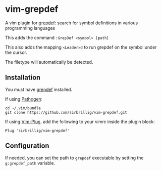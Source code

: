# vim-grepdef

A vim plugin for [grepdef](https://github.com/sirbrillig/grepdef): search for symbol definitions in various programming languages

This adds the command `:GrepDef <symbol> [path]`

This also adds the mapping `<Leader>d` to run grepdef on the symbol under the cursor.

The filetype will automatically be detected.

## Installation

You must have [grepdef](https://github.com/sirbrillig/grepdef) installed.

If using [Pathogen](https://github.com/tpope/vim-pathogen):

```
cd ~/.vim/bundle
git clone https://github.com/sirbrillig/vim-grepdef.git
```

If using [Vim-Plug](https://github.com/junegunn/vim-plug), add the following to your vimrc inside the plugin block:

```
Plug 'sirbrillig/vim-grepdef'
```

## Configuration

If needed, you can set the path to `grepdef` executable by setting the `g:grepdef_path` variable.

